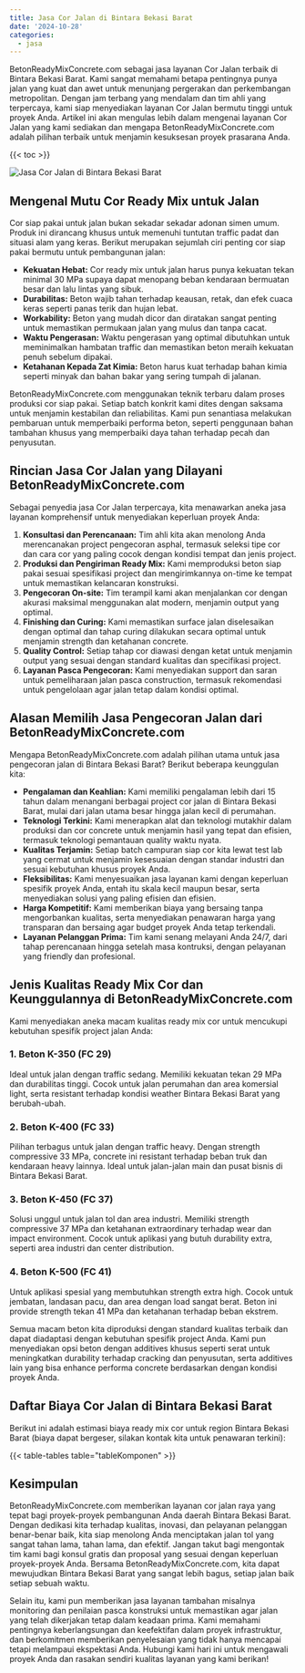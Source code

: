 ```yaml
---
title: Jasa Cor Jalan di Bintara Bekasi Barat
date: '2024-10-28'
categories:
  - jasa
---
```


BetonReadyMixConcrete.com sebagai jasa layanan Cor Jalan terbaik di Bintara Bekasi Barat. Kami sangat memahami betapa pentingnya punya jalan yang kuat dan awet untuk menunjang pergerakan dan perkembangan metropolitan. Dengan jam terbang yang mendalam dan tim ahli yang terpercaya, kami siap menyediakan layanan Cor Jalan bermutu tinggi untuk proyek Anda. Artikel ini akan mengulas lebih dalam mengenai layanan Cor Jalan yang kami sediakan dan mengapa BetonReadyMixConcrete.com adalah pilihan terbaik untuk menjamin kesuksesan proyek prasarana Anda.

{{< toc >}}

![Jasa Cor Jalan di Bintara Bekasi Barat](https://betoncor8.github.io/cor/harga-beton-readymix-concrete%20(13).png)

## Mengenal Mutu Cor Ready Mix untuk Jalan

Cor siap pakai untuk jalan bukan sekadar sekadar adonan simen umum. Produk ini dirancang khusus untuk memenuhi tuntutan traffic padat dan situasi alam yang keras. Berikut merupakan sejumlah ciri penting cor siap pakai bermutu untuk pembangunan jalan:

- **Kekuatan Hebat:** Cor ready mix untuk jalan harus punya kekuatan tekan minimal 30 MPa supaya dapat menopang beban kendaraan bermuatan besar dan lalu lintas yang sibuk.
- **Durabilitas:** Beton wajib tahan terhadap keausan, retak, dan efek cuaca keras seperti panas terik dan hujan lebat.
- **Workability:** Beton yang mudah dicor dan diratakan sangat penting untuk memastikan permukaan jalan yang mulus dan tanpa cacat.
- **Waktu Pengerasan:** Waktu pengerasan yang optimal dibutuhkan untuk meminimalkan hambatan traffic dan memastikan beton meraih kekuatan penuh sebelum dipakai.
- **Ketahanan Kepada Zat Kimia:** Beton harus kuat terhadap bahan kimia seperti minyak dan bahan bakar yang sering tumpah di jalanan.

BetonReadyMixConcrete.com menggunakan teknik terbaru dalam proses produksi cor siap pakai. Setiap batch konkrit kami dites dengan saksama untuk menjamin kestabilan dan reliabilitas. Kami pun senantiasa melakukan pembaruan untuk memperbaiki performa beton, seperti penggunaan bahan tambahan khusus yang memperbaiki daya tahan terhadap pecah dan penyusutan.

## Rincian Jasa Cor Jalan yang Dilayani BetonReadyMixConcrete.com

Sebagai penyedia jasa Cor Jalan terpercaya, kita menawarkan aneka jasa layanan komprehensif untuk menyediakan keperluan proyek Anda:

1. **Konsultasi dan Perencanaan:** Tim ahli kita akan menolong Anda merencanakan project pengecoran asphal, termasuk seleksi tipe cor dan cara cor yang paling cocok dengan kondisi tempat dan jenis project.
2. **Produksi dan Pengiriman Ready Mix:** Kami memproduksi beton siap pakai sesuai spesifikasi project dan mengirimkannya on-time ke tempat untuk memastikan kelancaran konstruksi.
3. **Pengecoran On-site:** Tim terampil kami akan menjalankan cor dengan akurasi maksimal menggunakan alat modern, menjamin output yang optimal.
4. **Finishing dan Curing:** Kami memastikan surface jalan diselesaikan dengan optimal dan tahap curing dilakukan secara optimal untuk menjamin strength dan ketahanan concrete.
5. **Quality Control:** Setiap tahap cor diawasi dengan ketat untuk menjamin output yang sesuai dengan standard kualitas dan specifikasi project.
6. **Layanan Pasca Pengecoran:** Kami menyediakan support dan saran untuk pemeliharaan jalan pasca construction, termasuk rekomendasi untuk pengelolaan agar jalan tetap dalam kondisi optimal.

## Alasan Memilih Jasa Pengecoran Jalan dari BetonReadyMixConcrete.com

Mengapa BetonReadyMixConcrete.com adalah pilihan utama untuk jasa pengecoran jalan di Bintara Bekasi Barat? Berikut beberapa keunggulan kita:

- **Pengalaman dan Keahlian:** Kami memiliki pengalaman lebih dari 15 tahun dalam menangani berbagai project cor jalan di Bintara Bekasi Barat, mulai dari jalan utama besar hingga jalan kecil di perumahan.
- **Teknologi Terkini:** Kami menerapkan alat dan teknologi mutakhir dalam produksi dan cor concrete untuk menjamin hasil yang tepat dan efisien, termasuk teknologi pemantauan quality waktu nyata.
- **Kualitas Terjamin:** Setiap batch campuran siap cor kita lewat test lab yang cermat untuk menjamin kesesuaian dengan standar industri dan sesuai kebutuhan khusus proyek Anda.
- **Fleksibilitas:** Kami menyesuaikan jasa layanan kami dengan keperluan spesifik proyek Anda, entah itu skala kecil maupun besar, serta menyediakan solusi yang paling efisien dan efisien.
- **Harga Kompetitif:** Kami memberikan biaya yang bersaing tanpa mengorbankan kualitas, serta menyediakan penawaran harga yang transparan dan bersaing agar budget proyek Anda tetap terkendali.
- **Layanan Pelanggan Prima:** Tim kami senang melayani Anda 24/7, dari tahap perencanaan hingga setelah masa kontruksi, dengan pelayanan yang friendly dan profesional.

## Jenis Kualitas Ready Mix Cor dan Keunggulannya di BetonReadyMixConcrete.com

Kami menyediakan aneka macam kualitas ready mix cor untuk mencukupi kebutuhan spesifik project jalan Anda:

### 1\. Beton K-350 (FC 29)

Ideal untuk jalan dengan traffic sedang. Memiliki kekuatan tekan 29 MPa dan durabilitas tinggi. Cocok untuk jalan perumahan dan area komersial light, serta resistant terhadap kondisi weather Bintara Bekasi Barat yang berubah-ubah.

### 2\. Beton K-400 (FC 33)

Pilihan terbagus untuk jalan dengan traffic heavy. Dengan strength compressive 33 MPa, concrete ini resistant terhadap beban truk dan kendaraan heavy lainnya. Ideal untuk jalan-jalan main dan pusat bisnis di Bintara Bekasi Barat.

### 3\. Beton K-450 (FC 37)

Solusi unggul untuk jalan tol dan area industri. Memiliki strength compressive 37 MPa dan ketahanan extraordinary terhadap wear dan impact environment. Cocok untuk aplikasi yang butuh durability extra, seperti area industri dan center distribution.

### 4\. Beton K-500 (FC 41)

Untuk aplikasi spesial yang membutuhkan strength extra high. Cocok untuk jembatan, landasan pacu, dan area dengan load sangat berat. Beton ini provide strength tekan 41 MPa dan ketahanan terhadap beban ekstrem.

Semua macam beton kita diproduksi dengan standard kualitas terbaik dan dapat diadaptasi dengan kebutuhan spesifik project Anda. Kami pun menyediakan opsi beton dengan additives khusus seperti serat untuk meningkatkan durability terhadap cracking dan penyusutan, serta additives lain yang bisa enhance performa concrete berdasarkan dengan kondisi proyek Anda.

## Daftar Biaya Cor Jalan di Bintara Bekasi Barat

Berikut ini adalah estimasi biaya ready mix cor untuk region Bintara Bekasi Barat (biaya dapat bergeser, silakan kontak kita untuk penawaran terkini):

{{< table-tables table="tableKomponen" >}}

## Kesimpulan

BetonReadyMixConcrete.com memberikan layanan cor jalan raya yang tepat bagi proyek-proyek pembangunan Anda daerah Bintara Bekasi Barat. Dengan dedikasi kita terhadap kualitas, inovasi, dan pelayanan pelanggan benar-benar baik, kita siap menolong Anda menciptakan jalan tol yang sangat tahan lama, tahan lama, dan efektif. Jangan takut bagi mengontak tim kami bagi konsul gratis dan proposal yang sesuai dengan keperluan proyek-proyek Anda. Bersama BetonReadyMixConcrete.com, kita dapat mewujudkan Bintara Bekasi Barat yang sangat lebih bagus, setiap jalan baik setiap sebuah waktu.

Selain itu, kami pun memberikan jasa layanan tambahan misalnya monitoring dan penilaian pasca konstruksi untuk memastikan agar jalan yang telah dikerjakan tetap dalam keadaan prima. Kami memahami pentingnya keberlangsungan dan keefektifan dalam proyek infrastruktur, dan berkomitmen memberikan penyelesaian yang tidak hanya mencapai tetapi melampaui ekspektasi Anda. Hubungi kami hari ini untuk mengawali proyek Anda dan rasakan sendiri kualitas layanan yang kami berikan!

